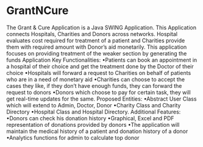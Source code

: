 # GrantNCure
The Grant &amp; Cure Application is a Java SWING Application. This Application connects Hospitals, Charities and Donors across networks. Hospital evaluates cost required for treatment of a patient and Charities provide them with required amount with Donor’s aid monetarily. This application focuses on providing treatment of the weaker section by generating the funds
Application Key Functionalities:
•Patients can book an appointment in a hospital of their choice and get the treatment done by the
Doctor of their choice
•Hospitals will forward a request to Charities on behalf of patients who are in a need of monetary aid
•Charities can choose to accept the cases they like, if they don’t have enough funds, they can forward
the request to donors
•Donors which choose to pay for certain task, they will get real-time updates for the same.
Proposed Entities:
•Abstract User Class which will extend to Admin, Doctor, Donor
•Charity Class and Charity Directory
•Hospital Class and Hospital Directory.
Additional Features:
•Donors can check his donation history
•Graphical, Excel and PDF representation of donations provided by donors
•The application will maintain the medical history of a patient and donation history of a donor
•Analytics functions for admin to calculate top donor

